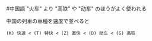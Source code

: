 #中国語
"火车" より "高铁" や "动车" のほうがよく使われる

中国の列車の車種を速度で並べると
```zh-cn
(K) 快速 < (T) 特快 < (Z) 直快 < (D) 动车 < (G) 高铁
```

